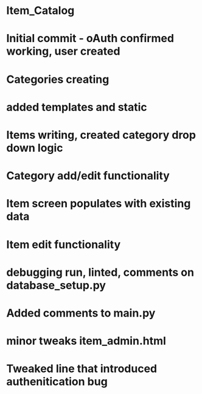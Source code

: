 # Item_Catalog
# Initial commit - oAuth confirmed working, user created
# Categories creating
# added templates and static
# Items writing, created category drop down logic
# Category add/edit functionality
# Item screen populates with existing data
# Item edit functionality
# debugging run, linted, comments on database_setup.py
# Added comments to main.py
# minor tweaks item_admin.html
# Tweaked line that introduced authenitication bug
